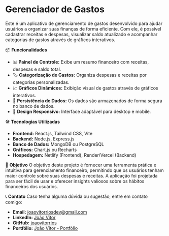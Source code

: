 # Gerenciador de Gastos

Este é um aplicativo de gerenciamento de gastos desenvolvido para ajudar usuários a organizar suas finanças de forma eficiente. Com ele, é possível cadastrar receitas e despesas, visualizar saldo atualizado e acompanhar categorias de gastos através de gráficos interativos.

📦 **Funcionalidades**
- 📊 **Painel de Controle:** Exibe um resumo financeiro com receitas, despesas e saldo total.
- 🏷 **Categorização de Gastos:** Organiza despesas e receitas por categorias personalizadas.
- 📈 **Gráficos Dinâmicos:** Exibição visual de gastos através de gráficos interativos.
- 💾 **Persistência de Dados:** Os dados são armazenados de forma segura no banco de dados.
- 📱 **Design Responsivo:** Interface adaptável para desktop e mobile.

🛠 **Tecnologias Utilizadas**
- **Frontend:** React.js, Tailwind CSS, Vite
- **Backend:** Node.js, Express.js
- **Banco de Dados:** MongoDB ou PostgreSQL
- **Gráficos:** Chart.js ou Recharts
- **Hospedagem:** Netlify (Frontend), Render/Vercel (Backend)

🎯 **Objetivo**
O objetivo deste projeto é fornecer uma ferramenta prática e intuitiva para gerenciamento financeiro, permitindo que os usuários tenham maior controle sobre suas despesas e receitas. A aplicação foi projetada para ser fácil de usar e oferecer insights valiosos sobre os hábitos financeiros dos usuários.

📞 **Contato**
Caso tenha alguma dúvida ou sugestão, entre em contato comigo:

- **Email:** joaovitorriosdev@gmail.com
- **LinkedIn:** [João Vitor](https://www.linkedin.com/in/joaovitorrios/)
- **GitHub:** [joaovitorrios](https://github.com/joaovitorrios)
- **Portfólio:** [João Vitor - Portfólio](#)

